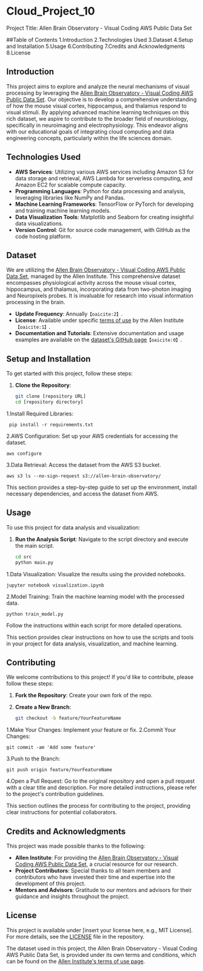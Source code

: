 # Cloud_Project_10
Project Title: Allen Brain Observatory - Visual Coding AWS Public Data Set

##Table of Contents
1.Introduction
2.Technologies Used
3.Dataset
4.Setup and Installation
5.Usage
6.Contributing
7.Credits and Acknowledgments
8.License

## Introduction
This project aims to explore and analyze the neural mechanisms of visual processing by leveraging the [Allen Brain Observatory - Visual Coding AWS Public Data Set](https://registry.opendata.aws/allen-brain-observatory/). Our objective is to develop a comprehensive understanding of how the mouse visual cortex, hippocampus, and thalamus respond to visual stimuli. By applying advanced machine learning techniques on this rich dataset, we aspire to contribute to the broader field of neurobiology, specifically in neuroimaging and electrophysiology. This endeavor aligns with our educational goals of integrating cloud computing and data engineering concepts, particularly within the life sciences domain.
## Technologies Used
- **AWS Services**: Utilizing various AWS services including Amazon S3 for data storage and retrieval, AWS Lambda for serverless computing, and Amazon EC2 for scalable compute capacity.
- **Programming Languages**: Python for data processing and analysis, leveraging libraries like NumPy and Pandas.
- **Machine Learning Frameworks**: TensorFlow or PyTorch for developing and training machine learning models.
- **Data Visualization Tools**: Matplotlib and Seaborn for creating insightful data visualizations.
- **Version Control**: Git for source code management, with GitHub as the code hosting platform.
## Dataset
We are utilizing the [Allen Brain Observatory - Visual Coding AWS Public Data Set](https://registry.opendata.aws/allen-brain-observatory/), managed by the Allen Institute. This comprehensive dataset encompasses physiological activity across the mouse visual cortex, hippocampus, and thalamus, incorporating data from two-photon imaging and Neuropixels probes. It is invaluable for research into visual information processing in the brain.

- **Update Frequency**: Annually&#8203;``【oaicite:2】``&#8203;.
- **License**: Available under specific [terms of use](http://www.alleninstitute.org/legal/terms-use/) by the Allen Institute&#8203;``【oaicite:1】``&#8203;.
- **Documentation and Tutorials**: Extensive documentation and usage examples are available on the [dataset's GitHub page](https://github.com/AllenInstitute/AllenSDK/wiki/Use-the-Allen-Brain-Observatory-%E2%80%93-Visual-Coding-on-AWS)&#8203;``【oaicite:0】``&#8203;.
## Setup and Installation
To get started with this project, follow these steps:

1. **Clone the Repository**:
   ```bash
   git clone [repository URL]
   cd [repository directory]
1.Install Required Libraries:

     pip install -r requirements.txt  
2.AWS Configuration:
Set up your AWS credentials for accessing the dataset.

    aws configure
3.Data Retrieval:
Access the dataset from the AWS S3 bucket.

    aws s3 ls --no-sign-request s3://allen-brain-observatory/
This section provides a step-by-step guide to set up the environment, install necessary dependencies, and access the dataset from AWS.
## Usage
To use this project for data analysis and visualization:

1. **Run the Analysis Script**:
   Navigate to the script directory and execute the main script.
   ```bash
   cd src
   python main.py
1.Data Visualization:
Visualize the results using the provided notebooks.

    jupyter notebook visualization.ipynb
2.Model Training:
Train the machine learning model with the processed data.

    python train_model.py
Follow the instructions within each script for more detailed operations.

This section provides clear instructions on how to use the scripts and tools in your project for data analysis, visualization, and machine learning.
## Contributing
We welcome contributions to this project! If you'd like to contribute, please follow these steps:

1. **Fork the Repository**:
   Create your own fork of the repo.

2. **Create a New Branch**:
   ```bash
   git checkout -b feature/YourFeatureName
1.Make Your Changes:
Implement your feature or fix.
2.Commit Your Changes:
              
    git commit -am 'Add some feature'
3.Push to the Branch:

    git push origin feature/YourFeatureName
4.Open a Pull Request:
Go to the original repository and open a pull request with a clear title and description.
For more detailed instructions, please refer to the project's contribution guidelines.

This section outlines the process for contributing to the project, providing clear instructions for potential collaborators.
## Credits and Acknowledgments
This project was made possible thanks to the following:

- **Allen Institute**: For providing the [Allen Brain Observatory - Visual Coding AWS Public Data Set](https://registry.opendata.aws/allen-brain-observatory/), a crucial resource for our research.
- **Project Contributors**: Special thanks to all team members and contributors who have invested their time and expertise into the development of this project.
- **Mentors and Advisors**: Gratitude to our mentors and advisors for their guidance and insights throughout the project.
## License
This project is available under [insert your license here, e.g., MIT License]. For more details, see the [LICENSE](LICENSE) file in the repository.

The dataset used in this project, the Allen Brain Observatory - Visual Coding AWS Public Data Set, is provided under its own terms and conditions, which can be found on the [Allen Institute's terms of use page](http://www.alleninstitute.org/legal/terms-use/).




